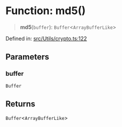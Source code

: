# Function: md5()

> **md5**(`buffer`): `Buffer`\<`ArrayBufferLike`\>

Defined in: [src/Utils/crypto.ts:122](https://github.com/WhiskeySockets/Baileys/blob/2fdabb7f387029b680a2c5e056c7022c25b0f110/src/Utils/crypto.ts#L122)

## Parameters

### buffer

`Buffer`

## Returns

`Buffer`\<`ArrayBufferLike`\>
